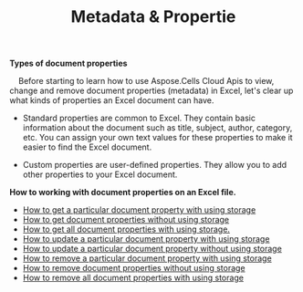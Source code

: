 ﻿---
title: Metadata & Propertie
second_title: Aspose.Cells Cloud Documen
type: docs
url: /ar/metadata/
aliases: [/document-properties/,/working-with-document-properties/]
keywords: Get, delete, and update metadata from excel files
description: Aspose.Cells Cloud REST API support getting, deleting, and updating metadata from excel files. SDK support kinds of development languages. They include Android, C#, Go, Java, NodeJS, Perl, PHP, Python, Ruby, and swift
weight: 100
---
**Types of document properties**

&nbsp;&nbsp;&nbsp;&nbsp;Before starting to learn how to use Aspose.Cells Cloud Apis to view, change and remove document properties (metadata) in Excel, let's clear up what kinds of properties an Excel document can have.

- Standard properties are common to Excel. They contain basic information about the document such as title, subject, author, category, etc. You can assign your own text values for these properties to make it easier to find the Excel document.

- Custom properties are user-defined properties. They allow you to add other properties to your Excel document.


**How to working with document properties on an Excel file.**

- [How to get a particular document property with using storage](/cells/ar/document-properties/get/)
- [How to get document properties without using storage](/cells/ar/metadata/get/)
- [How to get all document properties with using storage.](/cells/ar/document-properties/get-all/)
- [How to update a particular document property with using storage](/cells/ar/document-properties/update/)
- [How to update a particular document property without using storage](/cells/ar/metadata/update/)
- [How to remove a particular document property with using storage](/cells/ar/document-properties/delete/)
- [How to remove document properties without using storage](/cells/ar/metadata/delete/)
- [How to remove all document properties with using storage](/cells/ar/document-properties/clear/)
